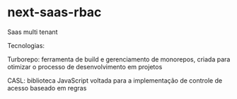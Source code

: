 # next-saas-rbac

Saas multi tenant

Tecnologias:

Turborepo:  ferramenta de build e gerenciamento de monorepos, criada para otimizar o processo de desenvolvimento em projetos

CASL: biblioteca JavaScript voltada para a implementação de controle de acesso baseado em regras